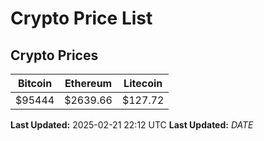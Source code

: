 # Crypto Price List

## Crypto Prices
| Bitcoin | Ethereum | Litecoin |
| ------- | -------- | -------- |
| $95444 | $2639.66 | $127.72 |
**Last Updated:** 2025-02-21 22:12 UTC
**Last Updated:** $DATE$
